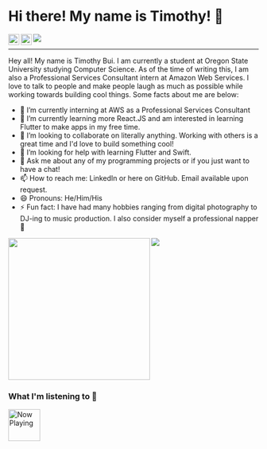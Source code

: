 # Hi there! My name is Timothy! 👋

<a href="https://kutt.it/1VgLvq" target="_blank">
  <img align="left" alt=LinkedIn" width="22px" src="https://cdn.jsdelivr.net/npm/simple-icons@v3/icons/linkedin.svg" />
</a>

<a href="https://kutt.it/Lsw8iB" target="_blank">
  <img align="left" alt="YouTube" width="22px" src="https://cdn.jsdelivr.net/npm/simple-icons@v3/icons/youtube.svg" />
</a>

![](https://komarev.com/ghpvc/?username=buitim&style=flat-square)

---

Hey all! My name is Timothy Bui. I am currently a student at Oregon State University studying Computer Science. As of the time of writing this, I am also a Professional Services Consultant intern at Amazon Web Services. I love to talk to people and make people laugh as much as possible while working towards building cool things. Some facts about me are below:

- 🔭 I’m currently interning at AWS as a Professional Services Consultant
- 🌱 I’m currently learning more React.JS and am interested in learning Flutter to make apps in my free time.
- 👯 I’m looking to collaborate on literally anything. Working with others is a great time and I'd love to build something cool!
- 🤔 I’m looking for help with learning Flutter and Swift.
- 💬 Ask me about any of my programming projects or if you just want to have a chat!
- 📫 How to reach me: LinkedIn or here on GitHub. Email available upon request.
- 😄 Pronouns: He/Him/His
- ⚡ Fun fact: I have had many hobbies ranging from digital photography to DJ-ing to music production. I also consider myself a professional napper 🛌

<div style="float:left;">
    <a href="#">
        <img align="left" width="285px" src="https://github-readme-stats.vercel.app/api/top-langs/?username=buitim&count_private=true&show_icons=true&theme=nord" />
    </a>
    <a href="#">
        <img align="left" src="https://github-readme-stats.vercel.app/api?username=buitim&count_private=true&show_icons=true&theme=nord" />
    </a>
</div>

<div style="float:left;clear:left">
    <h3>What I'm listening to 🎵</h3>
    <a href="#">
        <img src="https://now-playing-profile-git-master.buitim.vercel.app/now-playing" height="64" alt="Now Playing">
    </a>
</div>


